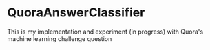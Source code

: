 QuoraAnswerClassifier
=====================

This is my implementation and experiment (in progress) with Quora's machine learning challenge question
